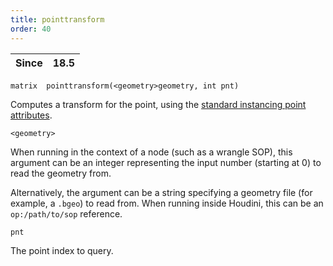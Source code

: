```yaml
---
title: pointtransform
order: 40
---
```

| Since | 18.5 |
| --- | --- |

`matrix  pointtransform(<geometry>geometry, int pnt)`

Computes a transform for the point, using the [standard instancing point attributes](../../copy/instanceattrs.html).

`<geometry>`

When running in the context of a node (such as a wrangle SOP), this argument can be an integer representing the input number (starting at 0) to read the geometry from.

Alternatively, the argument can be a string specifying a geometry file (for example, a `.bgeo`) to read from. When running inside Houdini, this can be an `op:/path/to/sop` reference.

`pnt`

The point index to query.
